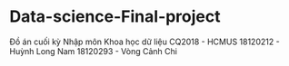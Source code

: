 # Data-science-Final-project
Đồ án cuối kỳ Nhập môn Khoa học dữ liệu CQ2018 - HCMUS
18120212 - Huỳnh Long Nam
18120293 - Vòng Cảnh Chi
